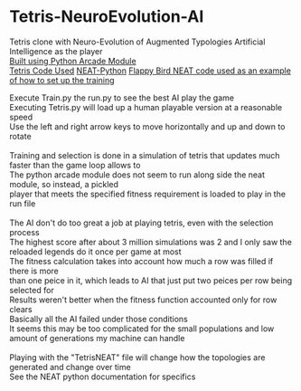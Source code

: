 # Tetris-NeuroEvolution-AI
Tetris clone with Neuro-Evolution of Augmented Typologies Artificial Intelligence as the player<br>
<a href="http://arcade.academy/index.html">Built using Python Arcade Module</a><br>
<a href="http://arcade.academy/examples/tetris.html#tetris">Tetris Code Used</a>
<a href="https://neat-python.readthedocs.io/en/latest/neat_overview.html">NEAT-Python</a>
<a href="https://github.com/ikergarcia1996/NeuroEvolution-Flappy-Bird/blob/master/Jupyter%20Notebook/Flappy.ipynb">Flappy Bird NEAT code used as an example of how to set up the training</a>

Execute Train.py the run.py to see the best AI play the game<br>
Executing Tetris.py will load up a human playable version at a reasonable speed<br>
Use the left and right arrow keys to move horizontally and up and down to rotate<br>
<br>
Training and selection is done in a simulation of tetris that updates much faster than the game loop allows to<br>
The python arcade module does not seem to run along side the neat module, so instead, a pickled<br>
player that meets the specified fitness requirement is loaded to play in the run file<br>
<br>
The AI don't do too great a job at playing tetris, even with the selection process<br>
The highest score after about 3 million simulations was 2 and I only saw the reloaded legends do it once per game at most<br>
The fitness calculation takes into account how much a row was filled if there is more<br>
than one peice in it, which leads to AI that just put two peices per row being selected for<br>
Results weren't better when the fitness function accounted only for row clears<br>
Basically all the AI failed under those conditions<br>
It seems this may be too complicated for the small populations and low amount of generations my machine can handle<br>
<br>
Playing with the "TetrisNEAT" file will change how the topologies are generated and change over time<br>
See the NEAT python documentation for specifics<br>